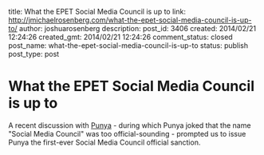 title: What the EPET Social Media Council is up to
link: http://jmichaelrosenberg.com/what-the-epet-social-media-council-is-up-to/
author: joshuarosenberg
description: 
post_id: 3406
created: 2014/02/21 12:24:26
created_gmt: 2014/02/21 12:24:26
comment_status: closed
post_name: what-the-epet-social-media-council-is-up-to
status: publish
post_type: post

# What the EPET Social Media Council is up to

A recent discussion with [Punya](http://punya.educ.msu.edu/) \- during which Punya joked that the name "Social Media Council" was too official-sounding - prompted us to issue Punya the first-ever Social Media Council official sanction.